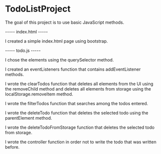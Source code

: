 # TodoListProject
The goal of this project is to use basic JavaScript methods.

----- index.html -----

I created a simple index.html page using bootstrap.

----- todo.js -----

I chose the elements using the querySelector method.

I created an eventListeners function that contains addEventListener methods.

I wrote the clearTodos function that deletes all elements from the UI using the removeChild method and deletes all elements from storage using the localStorage.removeItem method.

I wrote the filterTodos function that searches among the todos entered.

I wrote the deleteTodo function that deletes the selected todo using the parentElement method.

I wrote the deleteTodoFromStorage function that deletes the selected todo from storage.

I wrote the controller function in order not to write the todo that was written before.
